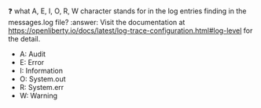 :question: what A, E, I, O, R, W character stands for in the log entries finding in the messages.log file?
:answer: Visit the documentation at https://openliberty.io/docs/latest/log-trace-configuration.html#log-level for the detail.
- A: Audit
- E: Error
- I: Information
- O: System.out
- R: System.err
- W: Warning